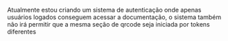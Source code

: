 Atualmente estou criando um sistema de autenticação onde apenas usuários logados conseguem acessar a documentação, o sistema também não irá permitir que a mesma seção de qrcode seja iniciada por tokens diferentes  
